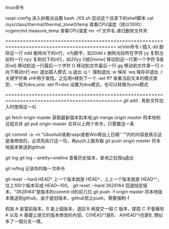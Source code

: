 linux命令

raspi-config                                                   进入树莓派设置
bash ./XX.sh                                                   启动这个目录下的shell脚本
cat  /sys/class/thermal/thermal_zone0/temp   查看CPU温度（除以1000）
vcgencmd measure_temp                                查看CPU温度
rm -rf 文件名                                                 递归删除文件夹



============================================================================================
vi/vim命令
i    插入
dd   删除这一行
ndd  删除向下的n行，n为数字，如20dd
x    删除光标所在字符
yy   复制当前的一行
nyy  复制向下的n行，如20yy
0或[Home]  移动到这一行第一个字符
$或[End]   移动到这一行最后一个字符
G     移动到文件最后一行
gg    移动到文件第一行
n<Enter>   向下移动n行
esc  退出插入模式
:q    退出
:q！  强制退出
:w    保存
:wq   保存并退出
:/关键字符串          vi中用于查找，之后用n移到下一个 
:set ff?           查看当前文本的模式类型，一般为dos,unix
:set ff=dos        设置为dos模式，也可以转换为unix模式

==============================================================================================
git add .                          有新文件加入时使用这一句

git fetch origin master    获取最新版本到本地;git merge origin master  将本地和远程合并
git pull origin master     合并以上两个命令，只需要这一条

git commit -a -m "Ubuntu0或者raspi或者Win再加上日期"      “”内的内容是表示这是谁修改的，必须先执行这一句，再push上服务器
git push origin master                                                                将本地版本推送到github

git log
git log --pretty=oneline                  查看历史版本，查询之后按q退出

git reflog                                         记录你的每一次命令

git reset --hard HEAD^                     上一个版本就是  HEAD^，上上一个版本就是  HEAD^^，往上100个版本写成  HEAD~100。
git reset --hard 3628164                    回退指定版本，“3628164”是版本的commit id的前几位
git push -f origin master                        将本地版本推送到github，由于是旧版本，github禁止push，需要强制-f

假設 A 是當前版本，B 是上個版本，退回 B 再提交一個 C 版本，那麼 C 不會擁有 A 以及 A 基礎上提交的版本修改的內容。C(HEAD^)是B， A(HEAD^)也是B,  類似多了一個分支一樣。